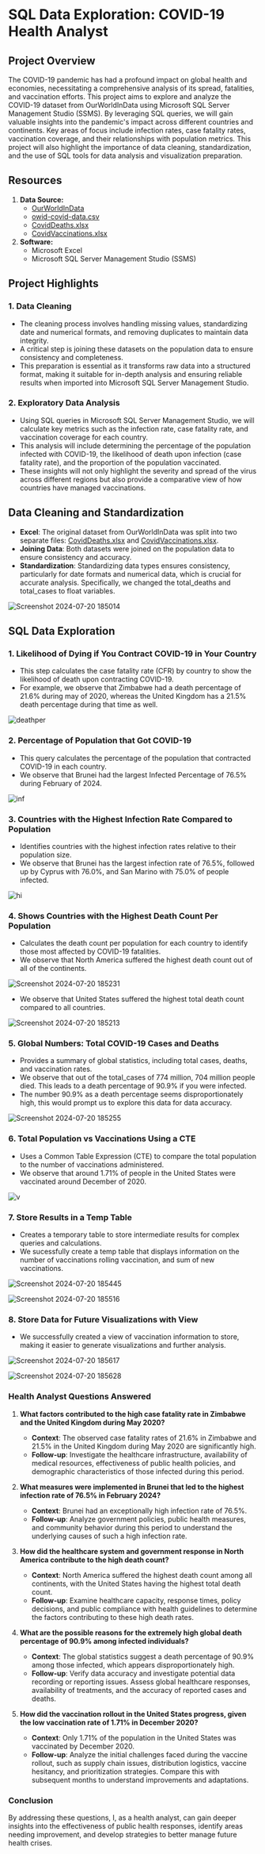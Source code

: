 # SQL Data Exploration: COVID-19 Health Analyst

## Project Overview
The COVID-19 pandemic has had a profound impact on global health and economies, necessitating a comprehensive analysis of its spread, fatalities, and vaccination efforts. This project aims to explore and analyze the COVID-19 dataset from OurWorldInData using Microsoft SQL Server Management Studio (SSMS). By leveraging SQL queries, we will gain valuable insights into the pandemic's impact across different countries and continents. Key areas of focus include infection rates, case fatality rates, vaccination coverage, and their relationships with population metrics. This project will also highlight the importance of data cleaning, standardization, and the use of SQL tools for data analysis and visualization preparation.

## Resources
1. **Data Source:**
   - [OurWorldInData](https://ourworldindata.org/covid-deaths)
   - [owid-covid-data.csv](owid-covid-data.csv)
   - [CovidDeaths.xlsx](CovidDeaths.xlsx)
   - [CovidVaccinations.xlsx](CovidVaccinations.xlsx)
2. **Software:**
   - Microsoft Excel
   - Microsoft SQL Server Management Studio (SSMS)

## Project Highlights
### 1. Data Cleaning
- The cleaning process involves handling missing values, standardizing date and numerical formats, and removing duplicates to maintain data integrity.
- A critical step is joining these datasets on the population data to ensure consistency and completeness.
- This preparation is essential as it transforms raw data into a structured format, making it suitable for in-depth analysis and ensuring reliable results when imported into Microsoft SQL Server Management Studio.
### 2. Exploratory Data Analysis
- Using SQL queries in Microsoft SQL Server Management Studio, we will calculate key metrics such as the infection rate, case fatality rate, and vaccination coverage for each country.
- This analysis will include determining the percentage of the population infected with COVID-19, the likelihood of death upon infection (case fatality rate), and the proportion of the population vaccinated.
- These insights will not only highlight the severity and spread of the virus across different regions but also provide a comparative view of how countries have managed vaccinations.

## Data Cleaning and Standardization
- **Excel**: The original dataset from OurWorldInData was split into two separate files: [CovidDeaths.xlsx](CovidDeaths.xlsx) and [CovidVaccinations.xlsx](CovidVaccinations.xlsx).
- **Joining Data**: Both datasets were joined on the population data to ensure consistency and accuracy.
- **Standardization**: Standardizing data types ensures consistency, particularly for date formats and numerical data, which is crucial for accurate analysis. Specifically, we changed the total_deaths and total_cases to float variables.

![Screenshot 2024-07-20 185014](https://github.com/user-attachments/assets/99274f0e-ba85-4757-ad50-ca9781e76a61)

## SQL Data Exploration

### 1. Likelihood of Dying if You Contract COVID-19 in Your Country
- This step calculates the case fatality rate (CFR) by country to show the likelihood of death upon contracting COVID-19.
- For example, we observe that Zimbabwe had a death percentage of 21.6% during may of 2020, whereas the United Kingdom has a 21.5% death percentage during that time as well. 

![deathper](https://github.com/user-attachments/assets/62596de7-cd2a-4815-afb3-9fd4a7fc914a)

### 2. Percentage of Population that Got COVID-19
- This query calculates the percentage of the population that contracted COVID-19 in each country.
- We observe that Brunei had the largest Infected Percentage of 76.5% during February of 2024.

![inf](https://github.com/user-attachments/assets/c7fb1040-bc8e-491d-996d-065f50db3330)

### 3. Countries with the Highest Infection Rate Compared to Population
- Identifies countries with the highest infection rates relative to their population size.
- We observe that Brunei has the largest infection rate of 76.5%, followed up by Cyprus with 76.0%, and San Marino with 75.0% of people infected. 

![hi](https://github.com/user-attachments/assets/0d1cdf99-187d-478c-af2a-e25c883c9797)

### 4. Shows Countries with the Highest Death Count Per Population
- Calculates the death count per population for each country to identify those most affected by COVID-19 fatalities.
- We observe that North America suffered the highest death count out of all of the continents.

![Screenshot 2024-07-20 185231](https://github.com/user-attachments/assets/f1c2c275-0d06-4916-a705-71daa7ce616e)

- We observe that United States suffered the highest total death count compared to all countries. 

![Screenshot 2024-07-20 185213](https://github.com/user-attachments/assets/e57a4549-ae99-4484-9fb6-76ee5b65b1db)

### 5. Global Numbers: Total COVID-19 Cases and Deaths
- Provides a summary of global statistics, including total cases, deaths, and vaccination rates.
- We observe that out of the total_cases of 774 million, 704 million people died. This leads to a death percentage of 90.9% if you were infected.
- The number 90.9% as a death percentage seems disproportionately high, this would prompt us to explore this data for data accuracy.

![Screenshot 2024-07-20 185255](https://github.com/user-attachments/assets/a23f7a94-fa70-4fd1-b741-f1aff0322a1f)

### 6. Total Population vs Vaccinations Using a CTE 
- Uses a Common Table Expression (CTE) to compare the total population to the number of vaccinations administered.
- We observe that around 1.71% of people in the United States were vaccinated around December of 2020. 

![v](https://github.com/user-attachments/assets/c5bf3250-f5f3-4479-82a8-2ded51ee2af1)

### 7. Store Results in a Temp Table
- Creates a temporary table to store intermediate results for complex queries and calculations.
- We sucessfully create a temp table that displays information on the number of vaccinations rolling vaccination, and sum of new vaccinations.

![Screenshot 2024-07-20 185445](https://github.com/user-attachments/assets/ebb682ae-c39c-4c98-b86b-0cc24779b54b)

![Screenshot 2024-07-20 185516](https://github.com/user-attachments/assets/58f282e2-8e5e-4a0d-8ff2-e25082ed6df7)

### 8. Store Data for Future Visualizations with View
- We successfully created a view of vaccination information to store, making it easier to generate visualizations and further analysis.

![Screenshot 2024-07-20 185617](https://github.com/user-attachments/assets/91f6cb77-ce91-4ee1-9c5c-9b2d89c05ff7)

![Screenshot 2024-07-20 185628](https://github.com/user-attachments/assets/ae49f620-e0d4-4266-b51f-4c28f46925f1)

### Health Analyst Questions Answered

1. **What factors contributed to the high case fatality rate in Zimbabwe and the United Kingdom during May 2020?**
   - **Context**: The observed case fatality rates of 21.6% in Zimbabwe and 21.5% in the United Kingdom during May 2020 are significantly high.
   - **Follow-up**: Investigate the healthcare infrastructure, availability of medical resources, effectiveness of public health policies, and demographic characteristics of those infected during this period.

2. **What measures were implemented in Brunei that led to the highest infection rate of 76.5% in February 2024?**
   - **Context**: Brunei had an exceptionally high infection rate of 76.5%.
   - **Follow-up**: Analyze government policies, public health measures, and community behavior during this period to understand the underlying causes of such a high infection rate.

3. **How did the healthcare system and government response in North America contribute to the high death count?**
   - **Context**: North America suffered the highest death count among all continents, with the United States having the highest total death count.
   - **Follow-up**: Examine healthcare capacity, response times, policy decisions, and public compliance with health guidelines to determine the factors contributing to these high death rates.

4. **What are the possible reasons for the extremely high global death percentage of 90.9% among infected individuals?**
   - **Context**: The global statistics suggest a death percentage of 90.9% among those infected, which appears disproportionately high.
   - **Follow-up**: Verify data accuracy and investigate potential data recording or reporting issues. Assess global healthcare responses, availability of treatments, and the accuracy of reported cases and deaths.

5. **How did the vaccination rollout in the United States progress, given the low vaccination rate of 1.71% in December 2020?**
   - **Context**: Only 1.71% of the population in the United States was vaccinated by December 2020.
   - **Follow-up**: Analyze the initial challenges faced during the vaccine rollout, such as supply chain issues, distribution logistics, vaccine hesitancy, and prioritization strategies. Compare this with subsequent months to understand improvements and adaptations.

### Conclusion

By addressing these questions, I, as a health analyst, can gain deeper insights into the effectiveness of public health responses, identify areas needing improvement, and develop strategies to better manage future health crises.
